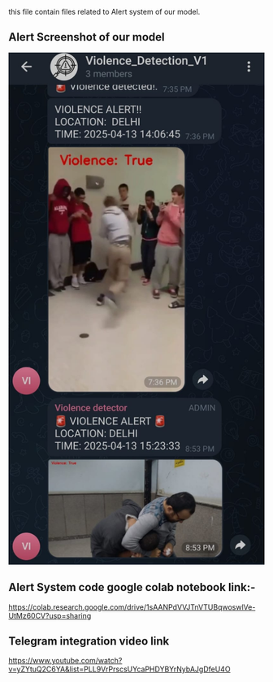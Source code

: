 this file contain files related to Alert system of our model.

## Alert Screenshot of our model 

![](<Alert Screeshot.jpg>)

## Alert System code google colab notebook link:-
https://colab.research.google.com/drive/1sAANPdVVJTnVTUBqwoswlVe-UtMz60CV?usp=sharing 

## Telegram integration video link
https://www.youtube.com/watch?v=yZYtuQ2C6YA&list=PLL9VrPrscsUYcaPHDYBYrNybAJgDfeU4O